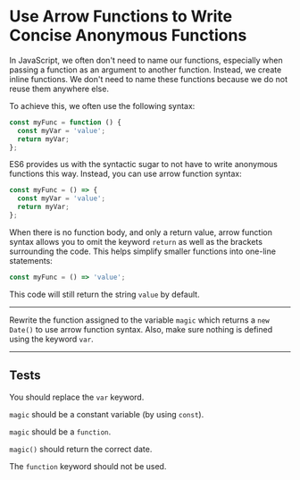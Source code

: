 # Use Arrow Functions to Write Concise Anonymous Functions

In JavaScript, we often don't need to name our functions, especially when passing a function as an argument to another function. Instead, we create inline functions. We don't need to name these functions because we do not reuse them anywhere else.

To achieve this, we often use the following syntax:

```js
const myFunc = function () {
  const myVar = 'value';
  return myVar;
};
```

ES6 provides us with the syntactic sugar to not have to write anonymous functions this way. Instead, you can use arrow function syntax:

```js
const myFunc = () => {
  const myVar = 'value';
  return myVar;
};
```

When there is no function body, and only a return value, arrow function syntax allows you to omit the keyword `return` as well as the brackets surrounding the code. This helps simplify smaller functions into one-line statements:

```js
const myFunc = () => 'value';
```

This code will still return the string `value` by default.

---

Rewrite the function assigned to the variable `magic` which returns a `new Date()` to use arrow function syntax. Also, make sure nothing is defined using the keyword `var`.

---

## Tests

You should replace the `var` keyword.

`magic` should be a constant variable (by using `const`).

`magic` should be a `function`.

`magic()` should return the correct date.

The `function` keyword should not be used.
